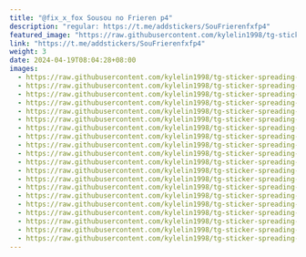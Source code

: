 ```yaml
---
title: "@fix_x_fox Sousou no Frieren p4"
description: "regular: https://t.me/addstickers/SouFrierenfxfp4"
featured_image: "https://raw.githubusercontent.com/kylelin1998/tg-sticker-spreading-worldwide-images/main/img/d5016e9f-bbc4-47b5-9683-1fabd7938acb.jpg"
link: "https://t.me/addstickers/SouFrierenfxfp4"
weight: 3
date: 2024-04-19T08:04:28+08:00
images:
  - https://raw.githubusercontent.com/kylelin1998/tg-sticker-spreading-worldwide-images/main/img/d5016e9f-bbc4-47b5-9683-1fabd7938acb.jpg
  - https://raw.githubusercontent.com/kylelin1998/tg-sticker-spreading-worldwide-images/main/img/323d64b9-44e6-4f7d-a370-4493b7582af2.jpg
  - https://raw.githubusercontent.com/kylelin1998/tg-sticker-spreading-worldwide-images/main/img/1e45ec66-7abf-4007-9464-152c51c4f948.jpg
  - https://raw.githubusercontent.com/kylelin1998/tg-sticker-spreading-worldwide-images/main/img/387d3fd0-4db5-4afa-9a74-de4df756fb3e.jpg
  - https://raw.githubusercontent.com/kylelin1998/tg-sticker-spreading-worldwide-images/main/img/7ee9a3c6-e0d1-46ca-89e1-03675ff66e71.jpg
  - https://raw.githubusercontent.com/kylelin1998/tg-sticker-spreading-worldwide-images/main/img/8cf404ec-6aeb-4268-a93e-b951262fdb97.jpg
  - https://raw.githubusercontent.com/kylelin1998/tg-sticker-spreading-worldwide-images/main/img/f5314651-32f1-4152-87b6-8fdeb0c17974.jpg
  - https://raw.githubusercontent.com/kylelin1998/tg-sticker-spreading-worldwide-images/main/img/2cff07f5-d8f9-4fc6-a756-c5b0de32aa6f.jpg
  - https://raw.githubusercontent.com/kylelin1998/tg-sticker-spreading-worldwide-images/main/img/c45e9d27-5ad4-4026-8cc2-16878219b35e.jpg
  - https://raw.githubusercontent.com/kylelin1998/tg-sticker-spreading-worldwide-images/main/img/96ad7290-5939-4b55-9bac-4da6363aa059.jpg
  - https://raw.githubusercontent.com/kylelin1998/tg-sticker-spreading-worldwide-images/main/img/dc67d279-9bb3-4ccd-92b4-6818b2d2532a.jpg
  - https://raw.githubusercontent.com/kylelin1998/tg-sticker-spreading-worldwide-images/main/img/e86f51cb-9f26-40ee-8a0c-4050bb332cc5.jpg
  - https://raw.githubusercontent.com/kylelin1998/tg-sticker-spreading-worldwide-images/main/img/1556e351-71ab-47f0-aae7-6f5b0c3f0e65.jpg
  - https://raw.githubusercontent.com/kylelin1998/tg-sticker-spreading-worldwide-images/main/img/de5098d5-f7dd-4530-90d0-3156a0413be3.jpg
  - https://raw.githubusercontent.com/kylelin1998/tg-sticker-spreading-worldwide-images/main/img/9540e720-fe68-4801-9c89-64e45169e9ff.jpg
  - https://raw.githubusercontent.com/kylelin1998/tg-sticker-spreading-worldwide-images/main/img/9826fdb4-a7ce-4c67-aa12-813c802e9d32.jpg
  - https://raw.githubusercontent.com/kylelin1998/tg-sticker-spreading-worldwide-images/main/img/8e6cc5e5-d828-44ad-80d2-fa41df7114e9.jpg
  - https://raw.githubusercontent.com/kylelin1998/tg-sticker-spreading-worldwide-images/main/img/cac412e7-dc59-442a-bbc1-13384bd4b76e.jpg
  - https://raw.githubusercontent.com/kylelin1998/tg-sticker-spreading-worldwide-images/main/img/21fe7de8-fd47-4b92-89c5-dbdb72a70e22.jpg
  - https://raw.githubusercontent.com/kylelin1998/tg-sticker-spreading-worldwide-images/main/img/ee3a7007-22d6-42ff-9e31-7bc4ce941f6c.jpg
---
```

